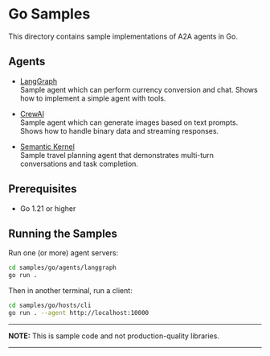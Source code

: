 # Go Samples

This directory contains sample implementations of A2A agents in Go.

## Agents

- [LangGraph](/samples/go/agents/langgraph/README.md)  
  Sample agent which can perform currency conversion and chat. Shows how to implement a simple agent with tools.

- [CrewAI](/samples/go/agents/crewai/README.md)  
  Sample agent which can generate images based on text prompts. Shows how to handle binary data and streaming responses.

- [Semantic Kernel](/samples/go/agents/semantickernel/README.md)  
  Sample travel planning agent that demonstrates multi-turn conversations and task completion.

## Prerequisites

- Go 1.21 or higher

## Running the Samples

Run one (or more) agent servers:

```bash
cd samples/go/agents/langgraph
go run .
```

Then in another terminal, run a client:

```bash
cd samples/go/hosts/cli
go run . --agent http://localhost:10000
```

---

**NOTE:**
This is sample code and not production-quality libraries.

---
